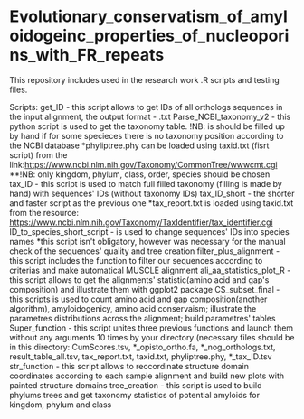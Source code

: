 # Evolutionary_conservatism_of_amyloidogeinc_properties_of_nucleoporins_with_FR_repeats
This repository includes used in the research work .R scripts and testing files.

Scripts:
get_ID - this script allows to get IDs of all orthologs sequences in the input alignment, the output format - .txt
Parse_NCBI_taxonomy_v2 - this python script is used to get the taxonomy table. !NB: is should be filled up by hand if for some specieces there is no taxonomy position according to the NCBI database
*phyliptree.phy can be loaded using taxid.txt (fisrt script) from the link:https://www.ncbi.nlm.nih.gov/Taxonomy/CommonTree/wwwcmt.cgi
**!NB: only kingdom, phylum, class, order, species should be chosen
tax_ID - this script is used to match full filled taxonomy (filling is made by hand) with sequences' IDs (without taxonomy IDs)
tax_ID_short - the shorter and faster script as the previous one
*tax_report.txt is loaded using taxid.txt from the resource: https://www.ncbi.nlm.nih.gov/Taxonomy/TaxIdentifier/tax_identifier.cgi
ID_to_species_short_script - is used to change sequences' IDs into species names
*this script isn't obligatory, however was necessary for the manual check of the sequences' quality and tree creation
filter_plus_alignment - this script includes the function to filter our sequences according to criterias and make automatical MUSCLE alignment
ali_aa_statistics_plot_R - this script allows to get the alignments' statistic(amino acid and gap's composition) and illustrate them with ggplot2 package
CS_subset_final - this scripts is used to count amino acid and gap composition(another algorithm), amyloidogenicy, amino acid conservaism; illustrate the parametres distributions across the alignment; build parametres' tables
Super_function - this script unites three previous functions and launch them without any arguments 10 times by your directory (necessary files should be in this directory: CumScores.tsv, *_opisto_ortho.fa, *_nog_orthologs.txt, result_table_all.tsv, tax_report.txt, taxid.txt, phyliptree.phy, *_tax_ID.tsv
str_function - this script allows to reccordinate structure domain coordinates according to each sample alignment and build new plots with painted structure domains
tree_creation - this script is used to build phylums trees and get taxonomy statistics of potential amyloids for kingdom, phylum and class
